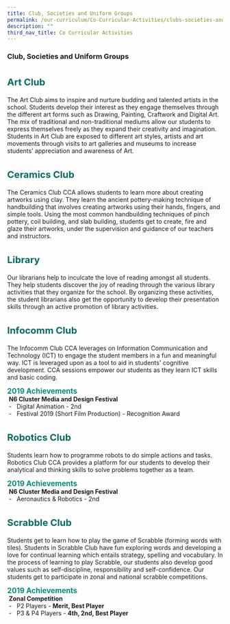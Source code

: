 ```yaml
---
title: Club, Societies and Uniform Groups
permalink: /our-curriculum/Co-Curricular-Activities/clubs-societies-and-uniform-groups/
description: ""
third_nav_title: Co Curricular Activities
---
```

### **Club, Societies and Uniform Groups**

<b style="color:#016C62; font-size:22px; line-height: 3;">Art Club</b><br>
The Art Club aims to inspire and nurture budding and talented artists in the school. Students develop their interest as they engage themselves through the different art forms such as Drawing, Painting, Craftwork and Digital Art. The mix of traditional and non-traditional mediums allow our students to express themselves freely as they expand their creativity and imagination. Students in Art Club are exposed to different art styles, artists and art movements through visits to art galleries and museums to increase students’ appreciation and awareness of Art.

<b style="color:#016C62; font-size:22px; line-height: 3;">Ceramics Club</b><br>
The Ceramics Club CCA allows students to learn more about creating artworks using clay. They learn the ancient pottery-making technique of handbuilding that involves creating artworks using their hands, fingers, and simple tools. Using the most common handbuilding techniques of pinch pottery, coil building, and slab building, students get to create, fire and glaze their artworks, under the supervision and guidance of our teachers and instructors.

<b style="color:#016C62; font-size:22px; line-height: 3;">Library</b><br>
Our librarians help to inculcate the love of reading amongst all students. They help students discover the joy of reading through the various library activities that they organize for the school. By organizing these activities, the student librarians also get the opportunity to develop their presentation skills through an active promotion of library activities.

<b style="color:#016C62; font-size:22px; line-height: 3;">Infocomm Club</b><br>
The Infocomm Club CCA leverages on Information Communication and Technology (ICT) to engage the student members in a fun and meaningful way. ICT is leveraged upon as a tool to aid in students' cognitive development. CCA sessions empower our students as they learn ICT skills and basic coding.

<b style="color:#038C7F; font-size:17px; ">2019 Achievements</b><br> **N6 Cluster Media and Design Festival**<br> -   Digital Animation - 2nd   
 -   Festival 2019 (Short Film Production) - Recognition Award

<b style="color:#016C62; font-size:22px; line-height: 3;">Robotics Club</b><br>
Students learn how to programme robots to do simple actions and tasks. Robotics Club CCA provides a platform for our students to develop their analytical and thinking skills to solve problems together as a team.

<b style="color:#038C7F; font-size:17px; ">2019 Achievements</b><br> **N6 Cluster Media and Design Festival**<br> -   Aeronautics & Robotics - 2nd

<b style="color:#016C62; font-size:22px; line-height: 3;">Scrabble Club</b><br>
Students get to learn how to play the game of Scrabble (forming words with tiles). Students in Scrabble Club have fun exploring words and developing a love for continual learning which entails strategy, spelling and vocabulary. In the process of learning to play Scrabble, our students also develop good values such as self-discipline, responsibility and self-confidence. Our students get to participate in zonal and national scrabble competitions.

<b style="color:#038C7F; font-size:17px; ">2019 Achievements</b><br> **Zonal Competition**<br> -   P2 Players - **Merit, Best Player**   
 -   P3 & P4 Players - **4th, 2nd, Best Player**